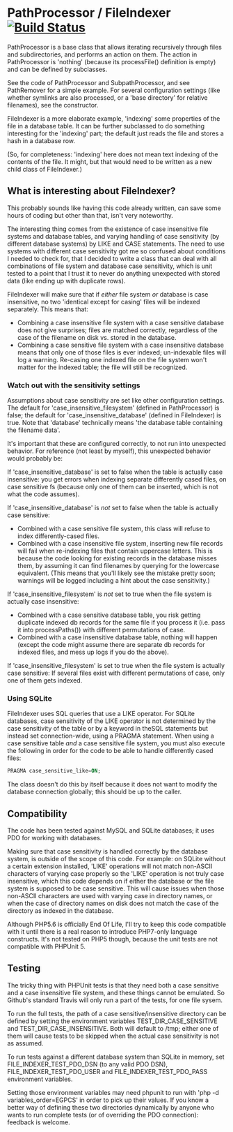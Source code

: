 # PathProcessor / FileIndexer             [![Build Status](https://api.travis-ci.com/rmuit/file-indexer.svg?branch=master)](https://travis-ci.com/rmuit/file-indexer)

PathProcessor is a base class that allows iterating recursively through files
and subdirectories, and performs an action on them. The action in PathProcessor
is 'nothing' (because its processFile() definition is empty) and can be defined
by subclasses.

See the code of PathProcessor and SubpathProcessor, and see PathRemover for a
simple example. For several configuration settings (like whether symlinks are
also processed, or a 'base directory' for relative filenames), see the
constructor.

FileIndexer is a more elaborate example, 'indexing' some properties of the file
in a database table. It can be further subclassed to do something interesting
for the 'indexing' part; the default just reads the file and stores a hash in
a database row.

(So, for completeness: 'indexing' here does not mean text indexing of the
contents of the file. It might, but that would need to be written as a new
child class of FileIndexer.)

## What is interesting about FileIndexer?

This probably sounds like having this code already written, can save some hours
of coding but other than that, isn't very noteworthy.

The interesting thing comes from the existence of case insensitive file systems
and database tables, and varying handling of case sensitivity (by different
database systems) by LIKE and CASE statements. The need to use systems with
different case sensitivity got me so confused about conditions I needed to
check for, that I decided to write a class that can deal with all combinations
of file system and database case sensitivity, which is unit tested to a point
that I trust it to never do anything unexpected with stored data (like ending
up with duplicate rows).

FileIndexer will make sure that if _either_ file system _or_ database is case
insensitive, no two 'identical except for casing' files will be indexed
separately. This means that:
* Combining a case insensitive file system with a case sensitive database does
  not give surprises; files are matched correctly, regardless of the case of
  the filename on disk vs. stored in the database.
* Combining a case sensitive file system with a case insensitive database
  means that only one of those files is ever indexed; un-indexable files will
  log a warning. Re-casing one indexed file on the file system won't matter for
  the indexed table; the file will still be recognized.

### Watch out with the sensitivity settings

Assumptions about case sensitivity are set like other configuration settings.
The default for 'case_insensitive_filesystem' (defined in PathProcessor) is
false; the default for 'case_insensitive_database' (defined in FileIndexer) is
true. Note that 'database' technically means 'the database table containing the
filename data'.

It's important that these are configured correctly, to not run into unexpected
behavior. For reference (not least by myself), this unexpected behavior would
probably be:

If 'case_insensitive_database' is set to false when the table is actually
case insensitive: you get errors when indexing separate differently cased files,
on case sensitive fs (because only one of them can be inserted, which is not
what the code assumes).

If 'case_insensitive_database' is _not_ set to false when the table is actually
case sensitive:
* Combined with a case sensitive file system, this class will refuse to index
  differently-cased files.
* Combined with a case insensitive file system, inserting new file records will
  fail when re-indexing files that contain uppercase letters. This is because
  the code looking for existing records in the database misses them, by
  assuming it can find filenames by querying for the lowercase equivalent.
  (This means that you'll likely see the mistake pretty soon; warnings will be
  logged including a hint about the case sensitivity.)

If 'case_insensitive_filesystem' is _not_ set to true when the file system is
actually case insensitive:
* Combined with a case sensitive database table, you risk getting duplicate
  indexed db records for the same file if you process it (i.e. pass it into
  processPaths()) with different permutations of case.
* Combined with a case insensitive database table,  nothing will happen (except
  the code might assume there are separate db records for indexed files, and
  mess up logs if you do the above).

If 'case_insensitive_filesystem' is set to true when the file system is
actually case sensitive: If several files exist with different permutations of
case, only one of them gets indexed.

### Using SQLite

FileIndexer uses SQL queries that use a LIKE operator. For SQLite databases,
case sensitivity of the LIKE operator is not determined by the case sensitivity
of the table or by a keyword in theSQL statements but instead set
connection-wide, using a PRAGMA statement. When using a case sensitive table
_and_ a case sensitive file system, you must also execute the following in
order for the code to be able to handle differently cased files:
```sql
PRAGMA case_sensitive_like=ON;
```
The class doesn't do this by itself because it does not want to modify the
database connection globally; this should be up to the caller.

## Compatibility

The code has been tested against MySQL and SQLite databases; it uses PDO for
working with databases.

Making sure that case sensitivity is handled correctly by the database system,
is outside of the scope of this code. For example: on SQLite without a certain
extension installed, 'LIKE' operations will not match non-ASCII characters of
varying case properly so the 'LIKE' operation is not truly case insensitive,
which this code depends on if either the database or the file system is
supposed to be case sensitive. This will cause issues when those non-ASCII
characters are used with varying case in directory names, or when the case of
directory names on disk does not match the case of the directory as indexed in
the database.

Although PHP5.6 is officially End Of Life, I'll try to keep this code
compatible with it until there is a real reason to introduce PHP7-only language
constructs. It's not tested on PHP5 though, because the unit tests are not
compatible with PHPUnit 5.

## Testing

The tricky thing with PHPUnit tests is that they need both a case sensitive and
a case insensitive file system, and these things cannot be emulated. So
Github's standard Travis will only run a part of the tests, for one file sysem.

To run the full tests, the path of a case sensitive/insensitive directory can
be defined by setting the environment variables TEST_DIR_CASE_SENSITIVE and
TEST_DIR_CASE_INSENSITIVE. Both will default to /tmp; either one of them will
cause tests to be skipped when the actual case sensitivity is not as assumed.

To run tests against a different database system than SQLite in memory, set
FILE_INDEXER_TEST_PDO_DSN (to any valid PDO DSN), FILE_INDEXER_TEST_PDO_USER
and FILE_INDEXER_TEST_PDO_PASS environment variables.

Setting those environment variables may need phpunit to run with
'php -d variables_order=EGPCS' in order to pick up their values. If you know a
better way of defining these two directories dynamically by anyone who wants to
run complete tests (or of overriding the PDO connection): feedback is welcome.
